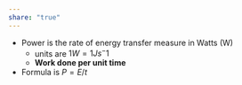 ```yaml
---
share: "true"
---
```

- Power is the rate of energy transfer measure in Watts (W)
	- units are $1W=1Js^-1$
	- **Work done per unit time**
- Formula is $P=E/t$
